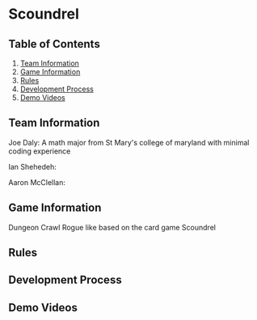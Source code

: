# Scoundrel

## Table of Contents
1. [Team Information](#members)
2. [Game Information](#info)
3. [Rules](#rules)
4. [Development Process](#devpro)
5. [Demo Videos](#demo)

## Team Information <a name="members"></a>
Joe Daly: A math major from St Mary's college of maryland with minimal coding experience

Ian Shehedeh:

Aaron McClellan: 

## Game Information <a name="info"></a>
Dungeon Crawl Rogue like based on the card game Scoundrel

## Rules <a name="rules"></a>

## Development Process <a name="devpro"></a>

## Demo Videos <a name="demo"></a>

 
